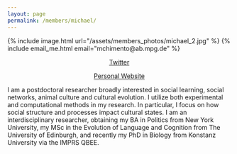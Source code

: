```yaml
---
layout: page
permalink: /members/michael/
---
```


<div class ="member_detail">

<div class ="bio">
<div id ="bio_img">
{% include image.html url="/assets/members_photos/michael_2.jpg"  %}
{% include email_me.html email="mchimento@ab.mpg.de"  %}
<p style="color:gray; font-size:100%; text-align:center;"> <a href="https://twitter.com/evogom">Twitter</a></p>
<p style="color:gray; font-size:100%; text-align:center;"> <a href="https://michaelchimento.github.io/">Personal Website</a></p>

</div>
<div id ="intro">
I am a postdoctoral researcher broadly interested in social learning, social networks, animal culture and cultural evolution. I utilize both experimental and computational methods in my research. In particular, I focus on how social structure and processes impact cultural states. I am an interdisciplinary researcher, obtaining my BA in Politics from New York University, my MSc in the Evolution of Language and Cognition from The University of Edinburgh, and recently my PhD in Biology from Konstanz University via the IMPRS QBEE.
</div>

</div>

</div>

